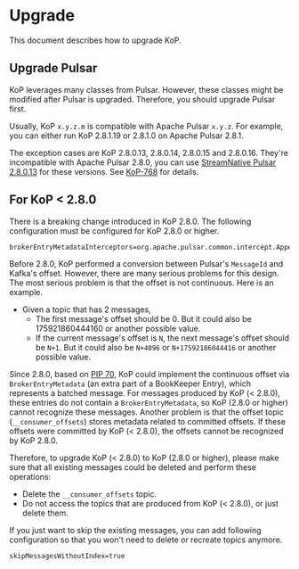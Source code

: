# Upgrade

This document describes how to upgrade KoP.

## Upgrade Pulsar

KoP leverages many classes from Pulsar. However, these classes might be modified after Pulsar is upgraded. Therefore, you should upgrade Pulsar first.

Usually, KoP `x.y.z.m` is compatible with Apache Pulsar `x.y.z`. For example, you can either run KoP 2.8.1.19 or 2.8.1.0 on Apache Pulsar 2.8.1.

The exception cases are KoP 2.8.0.13, 2.8.0.14, 2.8.0.15 and 2.8.0.16. They're incompatible with Apache Pulsar 2.8.0, you can use [StreamNative Pulsar 2.8.0.13](https://github.com/streamnative/pulsar/releases/tag/v2.8.0.13) for these versions. See [KoP-768](https://github.com/streamnative/kop/issues/768) for details.

## For KoP < 2.8.0

There is a breaking change introduced in KoP 2.8.0. The following configuration must be configured for KoP 2.8.0 or higher.

```properties
brokerEntryMetadataInterceptors=org.apache.pulsar.common.intercept.AppendIndexMetadataInterceptor
```

Before 2.8.0, KoP performed a conversion between Pulsar's `MessageId` and Kafka's offset. However, there are many serious problems for this design. The most serious problem is that the offset is not continuous. Here is an example.

- Given a topic that has 2 messages,
  - The first message's offset should be 0. But it could also be 175921860444160 or another possible value.
  - If the current message's offset is `N`, the next message's offset should be `N+1`. But it could also be `N+4096` or `N+17592186044416` or another possible value.

Since 2.8.0, based on [PIP 70](https://github.com/apache/pulsar/wiki/PIP-70%3A-Introduce-lightweight-broker-entry-metadata), KoP could implement the continuous offset via `BrokerEntryMetadata` (an extra part of a BookKeeper Entry), which represents a batched message. For messages produced by KoP (< 2.8.0), these entries do not contain a `BrokerEntryMetadata`, so KoP (2.8.0 or higher) cannot recognize these messages. Another problem is that the offset topic (`__consumer_offsets`) stores metadata related to committed offsets. If these offsets were committed by KoP (< 2.8.0), the offsets cannot be recognized by KoP 2.8.0.

Therefore, to upgrade KoP (< 2.8.0) to KoP (2.8.0 or higher), please make sure that all existing messages could be deleted and perform these operations:

- Delete the `__consumer_offsets` topic.
- Do not access the topics that are produced from KoP (< 2.8.0), or just delete them.

If you just want to skip the existing messages, you can add following configuration so that you won't need to delete or recreate topics anymore.

```properties
skipMessagesWithoutIndex=true
```
